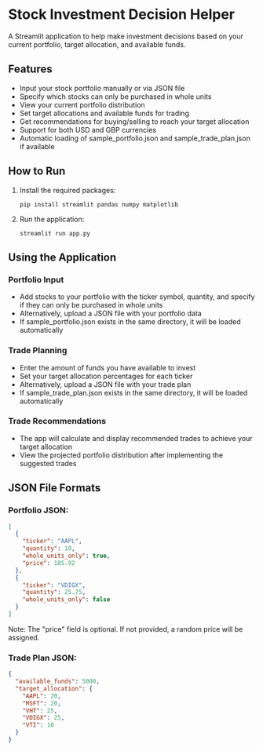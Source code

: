 # Stock Investment Decision Helper

A Streamlit application to help make investment decisions based on your current portfolio, target allocation, and available funds.

## Features

- Input your stock portfolio manually or via JSON file
- Specify which stocks can only be purchased in whole units
- View your current portfolio distribution
- Set target allocations and available funds for trading
- Get recommendations for buying/selling to reach your target allocation
- Support for both USD and GBP currencies
- Automatic loading of sample_portfolio.json and sample_trade_plan.json if available

## How to Run

1. Install the required packages:
   ```
   pip install streamlit pandas numpy matplotlib
   ```

2. Run the application:
   ```
   streamlit run app.py
   ```

## Using the Application

### Portfolio Input
- Add stocks to your portfolio with the ticker symbol, quantity, and specify if they can only be purchased in whole units
- Alternatively, upload a JSON file with your portfolio data
- If sample_portfolio.json exists in the same directory, it will be loaded automatically

### Trade Planning
- Enter the amount of funds you have available to invest
- Set your target allocation percentages for each ticker
- Alternatively, upload a JSON file with your trade plan
- If sample_trade_plan.json exists in the same directory, it will be loaded automatically

### Trade Recommendations
- The app will calculate and display recommended trades to achieve your target allocation
- View the projected portfolio distribution after implementing the suggested trades

## JSON File Formats

### Portfolio JSON:
```json
[
  {
    "ticker": "AAPL",
    "quantity": 10,
    "whole_units_only": true,
    "price": 185.92
  },
  {
    "ticker": "VDIGX",
    "quantity": 25.75,
    "whole_units_only": false
  }
]
```
Note: The "price" field is optional. If not provided, a random price will be assigned.

### Trade Plan JSON:
```json
{
  "available_funds": 5000,
  "target_allocation": {
    "AAPL": 20,
    "MSFT": 20,
    "VHT": 25,
    "VDIGX": 25,
    "VTI": 10
  }
}
```
